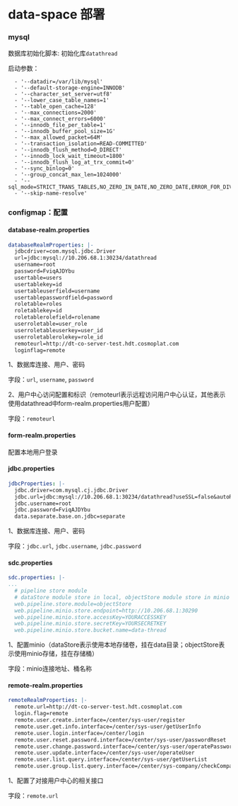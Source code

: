 # data-space 部署

### mysql

数据库初始化脚本: 初始化库`datathread`

启动参数：
```shell
  - '--datadir=/var/lib/mysql'
  - '--default-storage-engine=INNODB'
  - '--character_set_server=utf8'
  - '--lower_case_table_names=1'
  - '--table_open_cache=128'
  - '--max_connections=2000'
  - '--max_connect_errors=6000'
  - '--innodb_file_per_table=1'
  - '--innodb_buffer_pool_size=1G'
  - '--max_allowed_packet=64M'
  - '--transaction_isolation=READ-COMMITTED'
  - '--innodb_flush_method=O_DIRECT'
  - '--innodb_lock_wait_timeout=1800'
  - '--innodb_flush_log_at_trx_commit=0'
  - '--sync_binlog=0'
  - '--group_concat_max_len=1024000'
  - '--sql_mode=STRICT_TRANS_TABLES,NO_ZERO_IN_DATE,NO_ZERO_DATE,ERROR_FOR_DIVISION_BY_ZERO,NO_AUTO_CREATE_USER,NO_ENGINE_SUBSTITUTION'
  - '--skip-name-resolve'
```


### configmap：配置

#### database-realm.properties

```yaml
databaseRealmProperties: |-
  jdbcdriver=com.mysql.jdbc.Driver
  url=jdbc:mysql://10.206.68.1:30234/datathread
  username=root
  password=FviqAJDYbu
  usertable=users
  usertablekey=id
  usertableuserfield=username
  usertablepasswordfield=password
  roletable=roles
  roletablekey=id
  roletablerolefield=rolename
  userroletable=user_role
  userroletableuserkey=user_id
  userroletablerolekey=role_id
  remoteurl=http://dt-co-server-test.hdt.cosmoplat.com
  loginflag=remote
```

1、数据库连接、用户、密码

字段：`url`, `username`, `password`

2、用户中心访问配置和标识（remoteurl表示远程访问用户中心认证，其他表示使用datathread中form-realm.properties用户配置）

字段：`remoteurl`

#### form-realm.properties

配置本地用户登录

#### jdbc.properties

```yaml
jdbcProperties: |-
  jdbc.driver=com.mysql.cj.jdbc.Driver
  jdbc.url=jdbc:mysql://10.206.68.1:30234/datathread?useSSL=false&autoReconnect=true&serverTimezone=GMT%2B8&rewriteBatchedStatements=true
  jdbc.username=root
  jdbc.password=FviqAJDYbu
  data.separate.base.on.jdbc=separate
```

1、数据库连接、用户、密码

字段：`jdbc.url`, `jdbc.username`, `jdbc.password`

#### sdc.properties

```yaml
sdc.properties: |-
...
  # pipeline store module
  # dataStore module store in local, objectStore module store in minio
  web.pipeline.store.module=objectStore
  web.pipeline.minio.store.endpoint=http://10.206.68.1:30290
  web.pipeline.minio.store.accessKey=YOURACCESSKEY
  web.pipeline.minio.store.secretKey=YOURSECRETKEY
  web.pipeline.minio.store.bucket.name=data-thread
```

1、配置minio（dataStore表示使用本地存储卷，挂在data目录；objectStore表示使用minio存储，挂在存储桶）

字段：minio连接地址、桶名称

#### remote-realm.properties

```yaml
remoteRealmProperties: |-
  remote.url=http://dt-co-server-test.hdt.cosmoplat.com
  login.flag=remote
  remote.user.create.interface=/center/sys-user/register
  remote.user.get.info.interface=/center/sys-user/getUserInfo
  remote.user.login.interface=/center/login
  remote.user.reset.password.interface=/center/sys-user/passwordReset
  remote.user.change.password.interface=/center/sys-user/operatePassword
  remote.user.update.interface=/center/sys-user/operateUser
  remote.user.list.query.interface=/center/sys-user/getUserList
  remote.user.group.list.query.interface=/center/sys-company/checkCompany
```

1、配置了对接用户中心的相关接口

字段：`remote.url`
